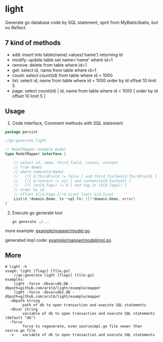 light
================================================================================

Generate go database code by SQL statement, sprit from MyBatis/ibatis, but no Reflect.

7 kind of methods
--------------------------------------------------------------------------------

* add: insert into table(name) values('name') returning id
* modify: update table set name='name' where id=1
* remove: delete from table where id=1
* get: select id, name from table where id=1
* count: select count(id) from table where id < 1000
* list: select id, name from table where id < 1000 order by id offset 10 limit 5
* page: select count(id) | id, name from table where id < 1000 [ order by id offset 10 limit 5 ]


Usage
--------------------------------------------------------------------------------

1. Code interface, Comment methods with SQL statement

```go
package persist

//go:generate light

// ModelMapper example model
type ModelMapper interface {

	// select id, name, third_field, status, content
	// from demos
	// where name=${d.Name}
	//   [?{ d.ThirdField != false } and third_field=${d.ThirdField} ]
	//   [?{ d.Content != nil } and content=${d.Content} ]
	//   [?{ len(d.Tags) != 0 } and tag in (${d.Tags}) ]
	// order by id
	// offset ${(d.Page-1)*d.Size} limit ${d.Size}
	List(d *domain.Demo, tx *sql.Tx) ([]*domain.Demo, error)
}
```

2. Execute go generate tool

    `go generate ./...`


more example: [example/mapper/model.go](example/mapper/model.go)

generated impl code: [example/mapper/modelimpl.go](example/mapper/modelimpl.go)


More
--------------------------------------------------------------------------------

```
# light -h
usage: light [flags] [file.go]
	//go:generate light [flags] [file.go]
examples:
	light -force -dbvar=db.DB -dbpath=github.com/arstd/light/example/mapper
	light -force -dbvar=db2.DB -dbpath=github.com/arstd/light/example/mapper
  -dbpath string
    	path of db to open transaction and execute SQL statements
  -dbvar string
    	variable of db to open transaction and execute SQL statements (default "db")
  -force
    	force to regenerate, even sourceimpl.go file newer than source.go file
  -v	variable of db to open transaction and execute SQL statements
```
